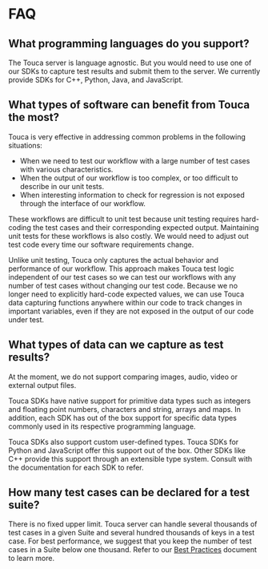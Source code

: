 # FAQ

## What programming languages do you support?

The Touca server is language agnostic. But you would need to use one of our SDKs
to capture test results and submit them to the server. We currently provide SDKs
for C++, Python, Java, and JavaScript.

## What types of software can benefit from Touca the most?

Touca is very effective in addressing common problems in the following
situations:

- When we need to test our workflow with a large number of test cases with
  various characteristics.
- When the output of our workflow is too complex, or too difficult to describe
  in our unit tests.
- When interesting information to check for regression is not exposed through
  the interface of our workflow.

These workflows are difficult to unit test because unit testing requires
hard-coding the test cases and their corresponding expected output. Maintaining
unit tests for these workflows is also costly. We would need to adjust out test
code every time our software requirements change.

Unlike unit testing, Touca only captures the actual behavior and performance of
our workflow. This approach makes Touca test logic independent of our test cases
so we can test our workflows with any number of test cases without changing our
test code. Because we no longer need to explicitly hard-code expected values, we
can use Touca data capturing functions anywhere within our code to track changes
in important variables, even if they are not exposed in the output of our code
under test.

## What types of data can we capture as test results?

At the moment, we do not support comparing images, audio, video or external
output files.

Touca SDKs have native support for primitive data types such as integers and
floating point numbers, characters and string, arrays and maps. In addition,
each SDK has out of the box support for specific data types commonly used in its
respective programming language.

Touca SDKs also support custom user-defined types. Touca SDKs for Python and
JavaScript offer this support out of the box. Other SDKs like C++ provide this
support through an extensible type system. Consult with the documentation for
each SDK to refer.

## How many test cases can be declared for a test suite?

There is no fixed upper limit. Touca server can handle several thousands of test
cases in a given Suite and several hundred thousands of keys in a test case. For
best performance, we suggest that you keep the number of test cases in a Suite
below one thousand. Refer to our [Best Practices](../guides/best-practices.md)
document to learn more.
